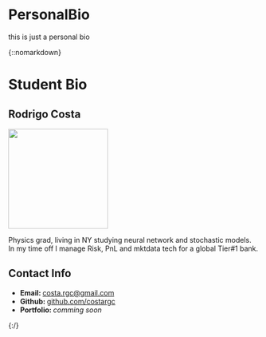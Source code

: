 # PersonalBio
this is just a personal bio

{::nomarkdown}

<html>

<body>

<h1>Student Bio</h1>
<h2>Rodrigo Costa</h2>

<img src="https://avatars0.githubusercontent.com/u/25669140?s=460&v=4" height="200" width="200">
        

<p>Physics grad, living in NY studying neural network and stochastic models. 
    In my time off I manage Risk, PnL and mktdata tech for a global Tier#1 bank.</p>

<h2>Contact Info</h2>
<ul>
    <li><strong>Email: </strong><a href="mailto:costa.rgc@gmail.com">costa.rgc@gmail.com</a></li>
    <li><strong>Github: </strong><a href="https://github.com/costargc" target="_blank">github.com/costargc</a></li>
    <li><strong>Portfolio: </strong><i>comming soon</i></li>
</ul>

</form>
</body>

</html>

{:/}
